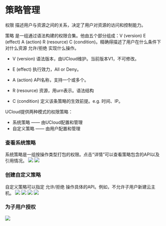 # 策略管理

权限 描述用户与资源之间的关系，决定了用户对资源的访问和控制能力。

策略 是一组通过语法构建的权限合集。他由五个部分组成：V (version) E (effect) A (action) R (resource) C (condition)。精确得描述了用户在什么条件下对什么资源 允许/拒绝 实现什么操作。

- V (version) 语法版本，由UCloud维护。当前版本V1，不可修改。

- E (effect) 执行效力，All or Deny。

- A (action) API名称，支持一个或多个。

- R (resource) 资源，用urn表示。语法结构

- C (condition) 定义该条策略的生效前提。e.g. 时间、IP。

UCloud提供两种模式的权限策略：

- 系统策略 —— 由UCloud配置和管理
- 自定义策略 —— 由用户配置和管理

### 查看系统策略
系统策略是一组按操作类型打包的权限。点击“详情”可以查看策略包含的API以及引用情况。
![](/images/user/policy_mainpage.png)
![](/images/user/policy_view_more.png)

### 创建自定义策略
自定义策略可以指定 允许/拒绝 操作具体的API。例如，不允许子用户新建云主机。
![](/images/user/policy_create_new.png)
![](/images/user/policy_create_new_API.png)
![](/images/user/policy_create_done.png)
![](/images/user/policy_view_customized_policy.png)

### 为子用户授权
![](/images/user/policy_attach_customized_policy.png)
